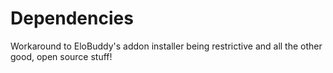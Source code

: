 # Dependencies
Workaround to EloBuddy's addon installer being restrictive and all the other good, open source stuff!
